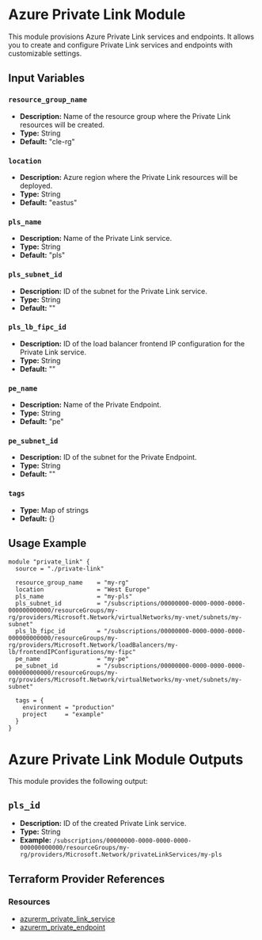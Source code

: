 # Azure Private Link Module

This module provisions Azure Private Link services and endpoints. It allows you to create and configure Private Link services and endpoints with customizable settings.

## Input Variables

### `resource_group_name`

- **Description:** Name of the resource group where the Private Link resources will be created.
- **Type:** String
- **Default:** "cle-rg"

### `location`

- **Description:** Azure region where the Private Link resources will be deployed.
- **Type:** String
- **Default:** "eastus"

### `pls_name`

- **Description:** Name of the Private Link service.
- **Type:** String
- **Default:** "pls"

### `pls_subnet_id`

- **Description:** ID of the subnet for the Private Link service.
- **Type:** String
- **Default:** ""

### `pls_lb_fipc_id`

- **Description:** ID of the load balancer frontend IP configuration for the Private Link service.
- **Type:** String
- **Default:** ""

### `pe_name`

- **Description:** Name of the Private Endpoint.
- **Type:** String
- **Default:** "pe"

### `pe_subnet_id`

- **Description:** ID of the subnet for the Private Endpoint.
- **Type:** String
- **Default:** ""

### `tags`

- **Type:** Map of strings
- **Default:** {}

## Usage Example

```hcl
module "private_link" {
  source = "./private-link"

  resource_group_name    = "my-rg"
  location               = "West Europe"
  pls_name               = "my-pls"
  pls_subnet_id          = "/subscriptions/00000000-0000-0000-0000-000000000000/resourceGroups/my-rg/providers/Microsoft.Network/virtualNetworks/my-vnet/subnets/my-subnet"
  pls_lb_fipc_id         = "/subscriptions/00000000-0000-0000-0000-000000000000/resourceGroups/my-rg/providers/Microsoft.Network/loadBalancers/my-lb/frontendIPConfigurations/my-fipc"
  pe_name                = "my-pe"
  pe_subnet_id           = "/subscriptions/00000000-0000-0000-0000-000000000000/resourceGroups/my-rg/providers/Microsoft.Network/virtualNetworks/my-vnet/subnets/my-subnet"

  tags = {
    environment = "production"
    project     = "example"
  }
}
```

# Azure Private Link Module Outputs

This module provides the following output:

## `pls_id`

- **Description:** ID of the created Private Link service.
- **Type:** String
- **Example:** `/subscriptions/00000000-0000-0000-0000-000000000000/resourceGroups/my-rg/providers/Microsoft.Network/privateLinkServices/my-pls`

## Terraform Provider References

### Resources

- [azurerm_private_link_service](https://registry.terraform.io/providers/hashicorp/azurerm/latest/docs/resources/private_link_service)
- [azurerm_private_endpoint](https://registry.terraform.io/providers/hashicorp/azurerm/latest/docs/resources/private_endpoint)